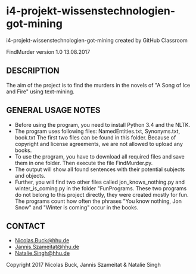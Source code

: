 # i4-projekt-wissenstechnologien-got-mining
i4-projekt-wissenstechnologien-got-mining created by GitHub Classroom

FindMurder version 1.0 
13.08.2017

DESCRIPTION
-----------
The aim of the project is to find the murders in the novels of "A Song of Ice and Fire" using text-mining.

GENERAL USAGE NOTES
-------------------

- Before using the program, you need to install Python 3.4 and the NLTK.
- The program uses following files: NamedEntities.txt, Synonyms.txt, book.txt
  The first two files can be found in this folder. Because of copyright and license agreements, we are not allowed to upload any books.
- To use the program, you have to download all required files and save them in one folder. Then execute the file FindMurder.py.
- The output will show all found sentences with their potential subjects and objects.
- Further, you will find two other files called jon_knows_nothing.py and winter_is_coming.py in the folder "FunPrograms. These two programs do not belong to this project directly, they were created mostly for fun. The programs count how often the phrases "You know nothing, Jon Snow" and "Winter is coming" occur in the books.

CONTACT
-------
- Nicolas.Buck@hhu.de
- Jannis.Szameitat@hhu.de
- Natalie.Singh@hhu.de

Copyright 2017 Nicolas Buck, Jannis Szameitat & Natalie Singh


